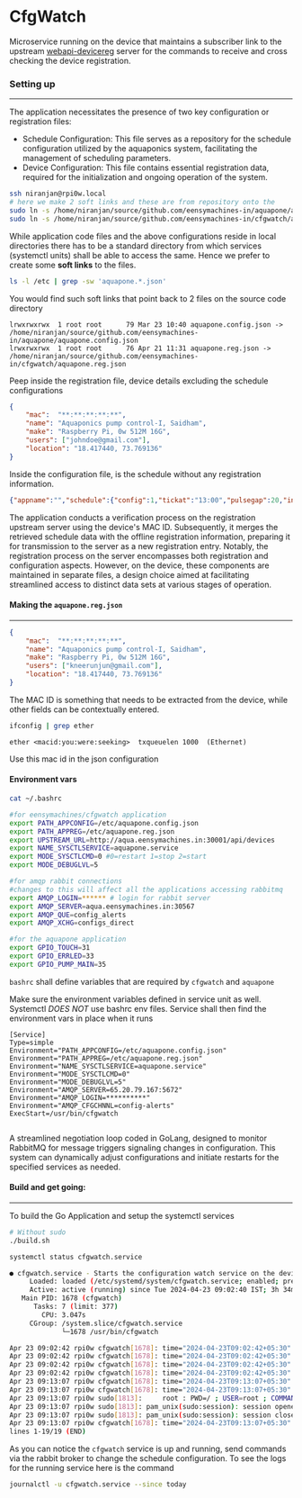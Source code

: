# CfgWatch
Microservice running on the device that maintains a subscriber link to the upstream [webapi-devicereg]() server for the commands to receive and cross checking the device registration.

### Setting up  
---- 

The application necessitates the presence of two key configuration or registration files:

- Schedule Configuration: This file serves as a repository for the schedule configuration utilized by the aquaponics system, facilitating the management of scheduling parameters.
- Device Configuration: This file contains essential registration data, required for the initialization and ongoing operation of the system.
     

```sh
ssh niranjan@rpi0w.local
# here we make 2 soft links and these are from repository onto the 
sudo ln -s /home/niranjan/source/github.com/eensymachines-in/aquapone/aquapone.config.json /etc/aquapone.config.json
sudo ln -s /home/niranjan/source/github.com/eensymachines-in/cfgwatch/aquapone.reg.json /etc/aquapone.reg.json
```
While application code files and the above configurations reside in local directories there has to be a standard directory from which services (systemctl units) shall be able to access the same. Hence we prefer to create some __soft links__ to the files.

```sh 
ls -l /etc | grep -sw 'aquapone.*.json'
```
You would find such soft links that point back to 2 files on the source code directory
```
lrwxrwxrwx  1 root root      79 Mar 23 10:40 aquapone.config.json -> /home/niranjan/source/github.com/eensymachines-in/aquapone/aquapone.config.json
lrwxrwxrwx  1 root root      76 Apr 21 11:31 aquapone.reg.json -> /home/niranjan/source/github.com/eensymachines-in/cfgwatch/aquapone.reg.json
```
Peep inside the registration file, device details excluding the schedule configurations 

```json
{ 
    "mac":  "**:**:**:**:**",
    "name": "Aquaponics pump control-I, Saidham",
    "make": "Raspberry Pi, 0w 512M 16G",
    "users": ["johndoe@gmail.com"],
    "location": "18.417440, 73.769136"
}
```
Inside the configuration file, is the schedule without any registration information.

```json
{"appname":"","schedule":{"config":1,"tickat":"13:00","pulsegap":20,"interval":35}}
```

The application conducts a verification process on the registration upstream server using the device's MAC ID. Subsequently, it merges the retrieved schedule data with the offline registration information, preparing it for transmission to the server as a new registration entry. Notably, the registration process on the server encompasses both registration and configuration aspects. However, on the device, these components are maintained in separate files, a design choice aimed at facilitating streamlined access to distinct data sets at various stages of operation.

#### Making the `aquapone.reg.json`
----

```json
{ 
    "mac":  "**:**:**:**:**",
    "name": "Aquaponics pump control-I, Saidham",
    "make": "Raspberry Pi, 0w 512M 16G",
    "users": ["kneerunjun@gmail.com"],
    "location": "18.417440, 73.769136"
}
```

The MAC ID is something that needs to be extracted from the device, while other fields can be contextually entered.

```sh
ifconfig | grep ether

```

```
ether <macid:you:were:seeking>  txqueuelen 1000  (Ethernet)
```
Use this mac id in the json configuration

#### Environment vars

```sh
cat ~/.bashrc
```

``` sh
#for eensymachines/cfgwatch application
export PATH_APPCONFIG=/etc/aquapone.config.json
export PATH_APPREG=/etc/aquapone.reg.json
export UPSTREAM_URL=http://aqua.eensymachines.in:30001/api/devices
export NAME_SYSCTLSERVICE=aquapone.service
export MODE_SYSCTLCMD=0 #0=restart 1=stop 2=start
export MODE_DEBUGLVL=5

#for amqp rabbit connections
#changes to this will affect all the applications accessing rabbitmq
export AMQP_LOGIN=****** # login for rabbit server
export AMQP_SERVER=aqua.eensymachines.in:30567
export AMQP_QUE=config_alerts
export AMQP_XCHG=configs_direct

#for the aquapone application 
export GPIO_TOUCH=31
export GPIO_ERRLED=33
export GPIO_PUMP_MAIN=35
```
`bashrc` shall define variables that are required by `cfgwatch` and `aquapone`

Make sure the environment variables defined in service unit as well. Systemctl _DOES NOT_ use bashrc env files. Service shall then find the environment vars in place when it runs

```
[Service]
Type=simple
Environment="PATH_APPCONFIG=/etc/aquapone.config.json" 
Environment="PATH_APPREG=/etc/aquapone.reg.json" 
Environment="NAME_SYSCTLSERVICE=aquapone.service" 
Environment="MODE_SYSCTLCMD=0" 
Environment="MODE_DEBUGLVL=5" 
Environment="AMQP_SERVER=65.20.79.167:5672" 
Environment="AMQP_LOGIN=**********" 
Environment="AMQP_CFGCHNNL=config-alerts" 
ExecStart=/usr/bin/cfgwatch


```
A streamlined negotiation loop coded in GoLang, designed to monitor RabbitMQ for message triggers signaling changes in configuration. This system can dynamically adjust configurations and initiate restarts for the specified services as needed.

#### Build and get going:
-----

To build the Go Application and setup the systemctl services 

```sh 
# Without sudo 
./build.sh 
```

```sh 
systemctl status cfgwatch.service
```
```sh
● cfgwatch.service - Starts the configuration watch service on the device
     Loaded: loaded (/etc/systemd/system/cfgwatch.service; enabled; preset: enabled)
     Active: active (running) since Tue 2024-04-23 09:02:40 IST; 3h 34min ago
   Main PID: 1678 (cfgwatch)
      Tasks: 7 (limit: 377)
        CPU: 3.047s
     CGroup: /system.slice/cfgwatch.service
             └─1678 /usr/bin/cfgwatch

Apr 23 09:02:42 rpi0w cfgwatch[1678]: time="2024-04-23T09:02:42+05:30" level=debug ms>
Apr 23 09:02:42 rpi0w cfgwatch[1678]: time="2024-04-23T09:02:42+05:30" level=debug ms>
Apr 23 09:02:42 rpi0w cfgwatch[1678]: time="2024-04-23T09:02:42+05:30" level=debug ms>
Apr 23 09:02:42 rpi0w cfgwatch[1678]: time="2024-04-23T09:02:42+05:30" level=info msg>
Apr 23 09:13:07 rpi0w cfgwatch[1678]: time="2024-04-23T09:13:07+05:30" level=debug ms>
Apr 23 09:13:07 rpi0w cfgwatch[1678]: time="2024-04-23T09:13:07+05:30" level=debug ms>
Apr 23 09:13:07 rpi0w sudo[1813]:     root : PWD=/ ; USER=root ; COMMAND=/usr/bin/sys>
Apr 23 09:13:07 rpi0w sudo[1813]: pam_unix(sudo:session): session opened for user roo>
Apr 23 09:13:07 rpi0w sudo[1813]: pam_unix(sudo:session): session closed for user root
Apr 23 09:13:07 rpi0w cfgwatch[1678]: time="2024-04-23T09:13:07+05:30" level=debug ms>
lines 1-19/19 (END)

```

As you can notice the `cfgwatch` service is up and running, send commands via the rabbit broker to change the schedule configuration.
To see the logs for the running service here is the command 

```sh
journalctl -u cfgwatch.service --since today
```